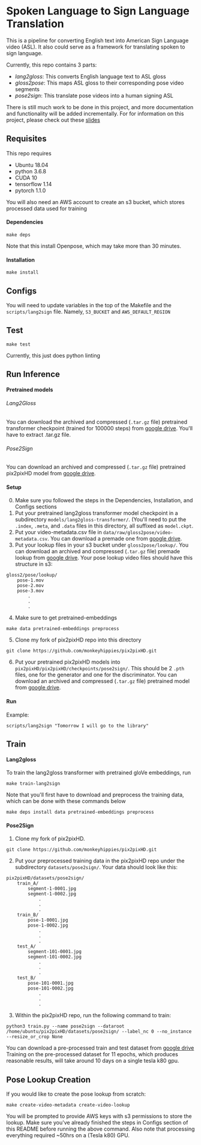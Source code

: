 # Spoken Language to Sign Language Translation
This is a pipeline for converting English text into American Sign Language video (ASL). It also could serve as a framework for translating spoken to sign language.

Currently, this repo contains 3 parts:
- *lang2gloss*: This converts English language text to ASL gloss
- *gloss2pose*: This maps ASL gloss to their corresponding pose video segments
- *pose2sign*: This translate pose videos into a human signing ASL

There is still much work to be done in this project, and more documentation and functionality will be added incrementally. For for information on this project, please check out these [slides](https://docs.google.com/presentation/d/1s3JhlHCMlmyKX8DU9nRkJ86dzdDNtG8nyAAYZS5EDhw/)

## Requisites
This repo requires
- Ubuntu 18.04
- python 3.6.8
- CUDA 10
- tensorflow 1.14
- pytorch 1.1.0

You will also need an AWS account to create an s3 bucket, which stores processed data used for training

#### Dependencies

```
make deps
```

Note that this install Openpose, which may take more than 30 minutes.

#### Installation
 
```
make install
```

## Configs
You will need to update variables in the top of the Makefile and the `scripts/lang2sign` file. Namely, `S3_BUCKET` and `AWS_DEFAULT_REGION`

## Test

```
make test
```

Currently, this just does python linting

## Run Inference
#### Pretrained models
###### Lang2Gloss
You can download the archived and compressed (`.tar.gz` file) pretrained transformer checkpoint (trained for 100000 steps) from [google drive](https://drive.google.com/open?id=1-4peAKJdw7QOqyK8S9B1wGV6dERIpe5G). You'll have to extract .tar.gz file.

###### Pose2Sign
You can download an archived and compressed (`.tar.gz` file) pretrained pix2pixHD model from [google drive](https://drive.google.com/open?id=1nezi8VuEBm8PvEt1RVkAozNfDtTodi1u).

#### Setup
0. Make sure you followed the steps in the Dependencies, Installation, and Configs sections
1. Put your pretrained lang2gloss transformer model checkpoint in a subdirectory `models/lang2gloss-transformer/`. (You'll need to put the `.index`, `.meta`, and `.data` files in this directory, all suffixed as `model.ckpt`.
2. Put your video-metadata.csv file in `data/raw/gloss2pose/video-metadata.csv`. You can download a premade one from [google drive](https://drive.google.com/open?id=1-6mEINVrWKncQZP9BxfxecVVA4DszFSo).
3. Put your lookup files in your s3 bucket under `gloss2pose/lookup/`. You can download an archived and compressed (`.tar.gz` file) premade lookup from [google drive](https://drive.google.com/open?id=1sRPA9nrA4sos6iy7bJoAl9kanyWeTz5D). Your pose lookup video files should have this structure in s3:
```
gloss2/pose/lookup/
    pose-1.mov
    pose-2.mov
    pose-3.mov
        .
        .
        .
```
4. Make sure to get pretrained-embeddings
```
make data pretrained-embeddings preprocess
```

5. Clone my fork of pix2pixHD repo into this directory
```
git clone https://github.com/monkeyhippies/pix2pixHD.git
```

6. Put your pretrained pix2pixHD models into `pix2pixHD/pix2pixHD/checkpoints/pose2sign/`. This should be 2 `.pth` files, one for the generator and one for the discriminator. You can download an archived and compressed (`.tar.gz` file) pretrained model from [google drive](https://drive.google.com/open?id=1nezi8VuEBm8PvEt1RVkAozNfDtTodi1u).
#### Run
Example:

```
scripts/lang2sign "Tomorrow I will go to the library"
```

## Train
#### Lang2gloss
To train the lang2gloss transformer with pretrained gloVe embeddings, run

```
make train-lang2sign
```

Note that you'll first have to download and preprocess the training data, which can be done with these commands below

```
make deps install data pretrained-embeddings preprocess
```

#### Pose2Sign
1. Clone my fork of pix2pixHD.
```
git clone https://github.com/monkeyhippies/pix2pixHD.git
```


2. Put your preprocessed training data in the pix2pixHD repo under the subdirectory `datasets/pose2sign/`. Your data should look like this:
```
pix2pixHD/datasets/pose2sign/
    train_A/
        segment-1-0001.jpg
        segment-1-0002.jpg
            .
            .
            .
    train_B/
        pose-1-0001.jpg
        pose-1-0002.jpg
            .
            .
            .
    test_A/
        segment-101-0001.jpg
        segment-101-0002.jpg
            .
            .
            .
    test_B/
        pose-101-0001.jpg
        pose-101-0002.jpg
            .
            .
            .
```

3. Within the pix2pixHD repo, run the following command to train:
```
python3 train.py --name pose2sign --dataroot /home/ubuntu/pix2pixHD/datasets/pose2sign/ --label_nc 0 --no_instance --resize_or_crop None
```

You can download a pre-processed train and test dataset from [google drive](https://drive.google.com/open?id=1WdVdp7tM5eXHJFXbt-Kakg44VNSPuVq0)
Training on the pre-processed dataset for 11 epochs, which produces reasonable results, will take around 10 days on a single tesla k80 gpu.

## Pose Lookup Creation
If you would like to create the pose lookup from scratch:

```
make create-video-metadata create-video-lookup
```

You will be prompted to provide AWS keys with s3 permissions to store the lookup. Make sure you've already finished the steps in Configs section of this README before running the above command. Also note that processing everything required ~50hrs on a (Tesla k80) GPU.
